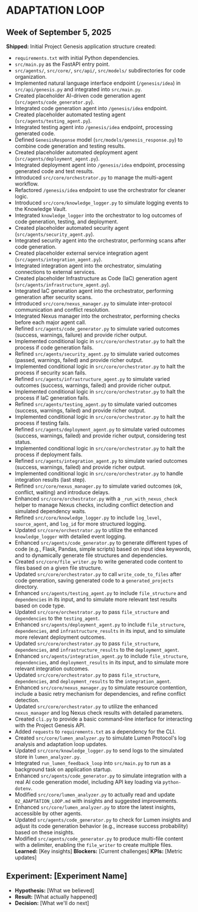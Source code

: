 # ADAPTATION LOOP

## Week of September 5, 2025
**Shipped:** Initial Project Genesis application structure created:
- `requirements.txt` with initial Python dependencies.
- `src/main.py` as the FastAPI entry point.
- `src/agents/`, `src/core/`, `src/api/`, `src/models/` subdirectories for code organization.
- Implemented natural language interface endpoint (`/genesis/idea`) in `src/api/genesis.py` and integrated into `src/main.py`.
- Created placeholder AI-driven code generation agent (`src/agents/code_generator.py`).
- Integrated code generation agent into `/genesis/idea` endpoint.
- Created placeholder automated testing agent (`src/agents/testing_agent.py`).
- Integrated testing agent into `/genesis/idea` endpoint, processing generated code.
- Defined `GenesisResponse` model (`src/models/genesis_response.py`) to combine code generation and testing results.
- Created placeholder automated deployment agent (`src/agents/deployment_agent.py`).
- Integrated deployment agent into `/genesis/idea` endpoint, processing generated code and test results.
- Introduced `src/core/orchestrator.py` to manage the multi-agent workflow.
- Refactored `/genesis/idea` endpoint to use the orchestrator for cleaner logic.
- Introduced `src/core/knowledge_logger.py` to simulate logging events to the Knowledge Vault.
- Integrated `knowledge_logger` into the orchestrator to log outcomes of code generation, testing, and deployment.
- Created placeholder automated security agent (`src/agents/security_agent.py`).
- Integrated security agent into the orchestrator, performing scans after code generation.
- Created placeholder external service integration agent (`src/agents/integration_agent.py`).
- Integrated integration agent into the orchestrator, simulating connections to external services.
- Created placeholder Infrastructure as Code (IaC) generation agent (`src/agents/infrastructure_agent.py`).
- Integrated IaC generation agent into the orchestrator, performing generation after security scans.
- Introduced `src/core/nexus_manager.py` to simulate inter-protocol communication and conflict resolution.
- Integrated Nexus manager into the orchestrator, performing checks before each major agent call.
- Refined `src/agents/code_generator.py` to simulate varied outcomes (success, warnings, failure) and provide richer output.
- Implemented conditional logic in `src/core/orchestrator.py` to halt the process if code generation fails.
- Refined `src/agents/security_agent.py` to simulate varied outcomes (passed, warnings, failed) and provide richer output.
- Implemented conditional logic in `src/core/orchestrator.py` to halt the process if security scan fails.
- Refined `src/agents/infrastructure_agent.py` to simulate varied outcomes (success, warnings, failed) and provide richer output.
- Implemented conditional logic in `src/core/orchestrator.py` to halt the process if IaC generation fails.
- Refined `src/agents/testing_agent.py` to simulate varied outcomes (success, warnings, failed) and provide richer output.
- Implemented conditional logic in `src/core/orchestrator.py` to halt the process if testing fails.
- Refined `src/agents/deployment_agent.py` to simulate varied outcomes (success, warnings, failed) and provide richer output, considering test status.
- Implemented conditional logic in `src/core/orchestrator.py` to halt the process if deployment fails.
- Refined `src/agents/integration_agent.py` to simulate varied outcomes (success, warnings, failed) and provide richer output.
- Implemented conditional logic in `src/core/orchestrator.py` to handle integration results (last step).
- Refined `src/core/nexus_manager.py` to simulate varied outcomes (ok, conflict, waiting) and introduce delays.
- Enhanced `src/core/orchestrator.py` with a `_run_with_nexus_check` helper to manage Nexus checks, including conflict detection and simulated dependency waits.
- Refined `src/core/knowledge_logger.py` to include `log_level`, `source_agent`, and `log_id` for more structured logging.
- Updated `src/core/orchestrator.py` to utilize the enhanced `knowledge_logger` with detailed event logging.
- Enhanced `src/agents/code_generator.py` to generate different types of code (e.g., Flask, Pandas, simple scripts) based on input idea keywords, and to dynamically generate file structures and dependencies.
- Created `src/core/file_writer.py` to write generated code content to files based on a given file structure.
- Updated `src/core/orchestrator.py` to call `write_code_to_files` after code generation, saving generated code to a `generated_projects` directory.
- Enhanced `src/agents/testing_agent.py` to include `file_structure` and `dependencies` in its input, and to simulate more relevant test results based on code type.
- Updated `src/core/orchestrator.py` to pass `file_structure` and `dependencies` to the `testing_agent`.
- Enhanced `src/agents/deployment_agent.py` to include `file_structure`, `dependencies`, and `infrastructure_results` in its input, and to simulate more relevant deployment outcomes.
- Updated `src/core/orchestrator.py` to pass `file_structure`, `dependencies`, and `infrastructure_results` to the `deployment_agent`.
- Enhanced `src/agents/integration_agent.py` to include `file_structure`, `dependencies`, and `deployment_results` in its input, and to simulate more relevant integration outcomes.
- Updated `src/core/orchestrator.py` to pass `file_structure`, `dependencies`, and `deployment_results` to the `integration_agent`.
- Enhanced `src/core/nexus_manager.py` to simulate resource contention, include a basic retry mechanism for dependencies, and refine conflict detection.
- Updated `src/core/orchestrator.py` to utilize the enhanced `nexus_manager` and log Nexus check results with detailed parameters.
- Created `cli.py` to provide a basic command-line interface for interacting with the Project Genesis API.
- Added `requests` to `requirements.txt` as a dependency for the CLI.
- Created `src/core/lumen_analyzer.py` to simulate Lumen Protocol's log analysis and adaptation loop updates.
- Updated `src/core/knowledge_logger.py` to send logs to the simulated store in `lumen_analyzer.py`.
- Integrated `run_lumen_feedback_loop` into `src/main.py` to run as a background task on application startup.
- Enhanced `src/agents/code_generator.py` to simulate integration with a real AI code generation model, including API key loading via `python-dotenv`.
- Modified `src/core/lumen_analyzer.py` to actually read and update `02_ADAPTATION_LOOP.md` with insights and suggested improvements.
- Enhanced `src/core/lumen_analyzer.py` to store the latest insights, accessible by other agents.
- Updated `src/agents/code_generator.py` to check for Lumen insights and adjust its code generation behavior (e.g., increase success probability) based on these insights.
- Modified `src/agents/code_generator.py` to produce multi-file content with a delimiter, enabling the `file_writer` to create multiple files.
**Learned:** [Key insights]
**Blockers:** [Current challenges]
**KPIs:** [Metric updates]

## Experiment: [Experiment Name]
- **Hypothesis:** [What we believed]
- **Result:** [What actually happened]
- **Decision:** [What we'll do next]